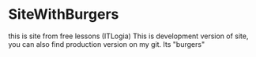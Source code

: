 # SiteWithBurgers
this is site from free lessons (ITLogia)
This is development version of site, you can also find production version on my git. Its "burgers"

